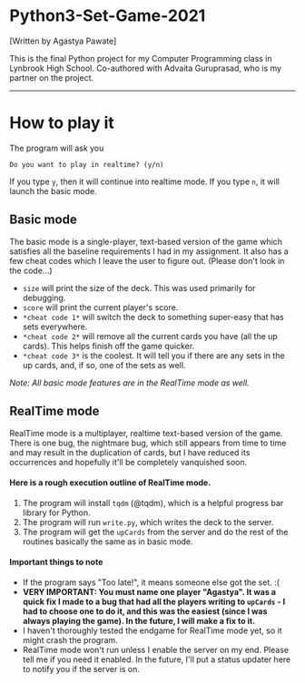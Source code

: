 # Python3-Set-Game-2021
[Written by Agastya Pawate]

This is the final Python project for my Computer Programming class in Lynbrook High School. Co-authored with Advaita Guruprasad, who is my partner on the project.


**********************

# How to play it

The program will ask you

`Do you want to play in realtime? (y/n)`

If you type `y`, then it will continue into realtime mode.
If you type `n`, it will launch the basic mode.

## Basic mode

The basic mode is a single-player, text-based version of the game which satisfies all the baseline requirements I had in my assignment. It also has a few cheat codes which I leave the user to figure out. (Please don't look in the code...)

*  `size` will print the size of the deck. This was used primarily for debugging.
*  `score` will print the current player's score.
*  `*cheat code 1*` will switch the deck to something super-easy that has sets everywhere.
*  `*cheat code 2*` will remove all the current cards you have (all the up cards). This helps finish off the game quicker.
*  `*cheat code 3*` is the coolest. It will tell you if there are any sets in the up cards, and, if so, one of the sets as well.

*Note: All basic mode features are in the RealTime mode as well.*

## RealTime mode

RealTime mode is a multiplayer, realtime text-based version of the game. There is one bug, the nightmare bug, which still appears from time to time and may result in the duplication of cards, but I have reduced its occurrences and hopefully it'll be completely vanquished soon.

#### Here is a rough execution outline of RealTime mode.

1. The program will install `tqdm` (@tqdm), which is a helpful progress bar library for Python.
2. The program will run `write.py`, which writes the deck to the server.
3. The program will get the `upCards` from the server and do the rest of the routines basically the same as in basic mode.

#### Important things to note

* If the program says "Too late!", it means someone else got the set. :(
* **VERY IMPORTANT: You must name one player "Agastya". It was a quick fix I made to a bug that had all the players writing to `upCards` - I had to choose one to do it, and this was the easiest (since I was always playing the game). In the future, I will make a fix to it.** 
* I haven't thoroughly tested the endgame for RealTime mode yet, so it might crash the program.
* RealTime mode won't run unless I enable the server on my end. Please tell me if you need it enabled. In the future, I'll put a status updater here to notify you if the server is on.

